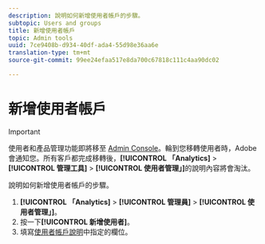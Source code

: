 ```yaml
---
description: 說明如何新增使用者帳戶的步驟。
subtopic: Users and groups
title: 新增使用者帳戶
topic: Admin tools
uuid: 7ce9408b-d934-40df-ada4-55d98e36aa6e
translation-type: tm+mt
source-git-commit: 99ee24efaa517e8da700c67818c111c4aa90dc02

---
```



# 新增使用者帳戶

>[!IMPORTANT]
>
>使用者和產品管理功能即將移至 [Admin Console](https://helpx.adobe.com/enterprise/using/admin-console.html)。輪到您移轉使用者時，Adobe 會通知您。所有客戶都完成移轉後，**[!UICONTROL 「Analytics]** &gt; **[!UICONTROL 管理工具]** &gt; **[!UICONTROL 使用者管理」]**&#x200B;的說明內容將會淘汰。

說明如何新增使用者帳戶的步驟。

1. **[!UICONTROL 「Analytics]** &gt; **[!UICONTROL 管理員]** &gt; **[!UICONTROL 使用者管理」]**。
1. 按一下&#x200B;**[!UICONTROL 新增使用者]**。 
1. 填寫[使用者帳戶說明](/help/admin/user-management2/c-user-management/users.md#section_14A7E169514A42A88E06387CC7C2E9AD)中指定的欄位。
